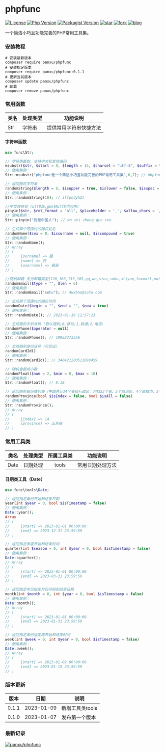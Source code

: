phpfunc
====

[![License](https://img.shields.io/packagist/l/panxu/phpfunc.svg?style=flat-square)](LICENSE)
[![Php Version](https://img.shields.io/badge/php-%3E=7.3-brightgreen.svg?maxAge=2592000)](https://packagist.org/packages/panxu/phpfunc)
[![Packagist Version](https://img.shields.io/packagist/v/panxu/phpfunc)](https://packagist.org/packages/panxu/phpfunc)
[![star](https://gitee.com/panxu11/phpfunc/badge/star.svg?theme=gray)](https://gitee.com/panxu11/phpfunc/stargazers)
[![fork](https://gitee.com/panxu11/phpfunc/badge/fork.svg?theme=dark)](https://gitee.com/panxu11/phpfunc/members)
[![blog](https://img.shields.io/badge/blog-https%3A%2F%2Fpanxu.net-brightgreen)](https://panxu.net)

一个简洁小巧且功能完善的PHP常用工具集。

### 安装教程

```shell
# 安装最新版本
composer require panxu/phpfunc
# 安装指定版本
composer require panxu/phpfunc:0.1.1
# 更新当前版本
composer update panxu/phpfunc
# 卸载
composer remove panxu/phpfunc
```

### 常用函数

|类名        |处理类型  |  功能说明  |
| -----   | ----- | ----  |
| Str      | 字符串 | 提供常用字符串快捷方法     |

#### 字符串函数

```php
use func\Str;

// 字符串截取，支持中文和其他编码
msubstr($str, $start = 0, $length = 15, $charset = "utf-8", $suffix = true)
// 使用案例：
Str::msubstr("phpfunc是一个简洁小巧且功能完善的PHP常用工具集",0,7); // phpfunc

// 返回随机字符串
randomString($length = 6, $isupper = true, $islower = false, $isspec = false)
// 使用案例：
Str::randomString(10); // iffpndyh2t

//中文转拼音 (utf8版,gbk转utf8也可用)
pinyin($str, $ret_format = 'all', $placeholder = '_', $allow_chars = '/[a-zA-Z\d ]/')
// 使用案例：
Str::pinyin("我是中国人"); // wo shi zhong guo ren

// 生成某个范围内的随机姓名
randomName($sex = 0, $issurname = null, $iscompound = true)
// 使用案例：
Str::randomName();
// Array
// (
//     [surname] => 聂
//     [name] => 辰
//     [username] => 聂辰
// )

//随机邮箱 支持邮箱类型[126,163,139,189,qq,wo,sina,sohu,aliyun,foxmail,outlook]
randomEmail($type = "", $len = 6)
// 使用案例：
Str::randomEmail("sohu"); // 4wxbno@sohu.com

// 生成某个范围内的随机时间 
randomDate($begin = "", $end = "", $now = true)
// 使用案例：
Str::randomDate(); // 2023-01-10 11:57:23

// 生成随机手机号码 (默认随机;0,移动;1,联通;2,电信)
randomPhone($operator = null)
// 使用案例：
Str::randomPhone(); // 18952373556

// 生成随机身份证号（可验证）
randomCardId()
// 使用案例：
Str::randomCardId(); // 340421200511098459

// 随机金额或小数
randomFloat($num = 2, $min = 0, $max = 10)
// 使用案例：
Str::randomFloat(); // 9.18

// 返回随机省份或列表（中国共计34个省级行政区，包括23个省、5个自治区、4个直辖市、2个特别行政区）
randomProvince(bool $isIndex = false, bool $isAll = false)
// 使用案例：
Str::randomProvince();
// Array
// (
//     [index] => 14
//     [province] => 山东省
// )
```

### 常用工具类

|类名         |处理类型  |所属工具类 |  功能说明  |
| :-----:   |  :-----:  | :----:  | ----  |
| Date      |日期处理  |  tools |   常用日期处理方法     |

#### 日期类工具（Date）

```php
use func\tools\Date;

// 返回指定年份开始和结束日期 
year(int $year = 0, bool $isTimestamp = false)
// 使用案例：
Date::year();
Array
// (
//     [start] => 2023-01-01 00:00:00
//     [end] => 2023-12-31 23:59:59
// )

// 返回指定季度开始和结束时间
quarter(int $season = 0, int $year = 0, bool $isTimestamp = false)
// 使用案例：
Date::quarter();
// Array
// (
//     [start] => 2023-01-01 00:00:00
//     [end] => 2023-03-31 23:59:59
// )

// 返回指定年份指定月份开始和结束日期
month(int $month = 0, int $year = 0, bool $isTimestamp = false)
// 使用案例：
Date::month();
// Array
// (
//     [start] => 2023-01-01 00:00:00
//     [end] => 2023-01-31 23:59:59
// )

// 返回指定年份指定周开始和结束时间
week(int $week = 0, int $year = 0, bool $isTimestamp = false)
// 使用案例：
Date::week();
// Array
// (
//     [start] => 2023-01-09 00:00:00
//     [end] => 2023-01-15 23:59:59
// )

```

### 版本更新

|版本 |日期 |说明  |
|:----:   | :----: | ----  |
| 0.1.1      | 2023-01-09 | 新增工具类tools     |
| 0.1.0      | 2023-01-07 | 发布第一个版本     |

### 最新记录

[![panxu/phpfunc](https://gitee.com/panxu11/phpfunc/widgets/widget_card.svg?colors=ffffff,1e252b,323d47,455059,d7deea,99a0ae)](https://gitee.com/panxu11/phpfunc)
